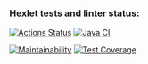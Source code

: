 ### Hexlet tests and linter status:
[![Actions Status](https://github.com/MrMikki-boop/java-project-78/actions/workflows/hexlet-check.yml/badge.svg)](https://github.com/MrMikki-boop/java-project-78/actions)
[![Java CI](https://github.com/MrMikki-boop/java-project-78/actions/workflows/main.yml/badge.svg)](https://github.com/MrMikki-boop/java-project-78/actions/workflows/main.yml)

[![Maintainability](https://api.codeclimate.com/v1/badges/24991440ad653a5f0a1f/maintainability)](https://codeclimate.com/github/MrMikki-boop/java-project-781/maintainability)
[![Test Coverage](https://api.codeclimate.com/v1/badges/24991440ad653a5f0a1f/test_coverage)](https://codeclimate.com/github/MrMikki-boop/java-project-781/test_coverage)